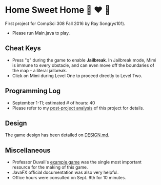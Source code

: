 # Home Sweet Home :dog: :heart: :strawberry: 
First project for CompSci 308 Fall 2016 by Ray Song(ys101).

+ Please run Main.java to play.

## Cheat Keys
+ Press "q" during the game to enable **Jailbreak**. In Jailbreak mode, Mimi is immune to every obstacle, and can even move off the boundaries of the map - a literal jailbreak.
+ Click on Mimi during Level One to proceed directly to Level Two.

## Programming Log
+ September 1-11; estimated # of hours: 40
+ Please refer to my [post-project analysis](https://git.cs.duke.edu/CompSci308_2016Fall/analysis_ys101/blob/master/01_game/ANALYSIS.md) of this project for details.

## Design
The game design has been detailed on [DESIGN.md](https://git.cs.duke.edu/young.re.song/game/blob/master/README.md). 

## Miscellaneous

+ Professor Duvall's [example game](https://git.cs.duke.edu/CompSci308_2016Fall/game) was the single most important resource for the making of this game.
+ JavaFX official documentation was also very helpful.
+ Office hours were consulted on Sept. 6th for 10 minutes.


